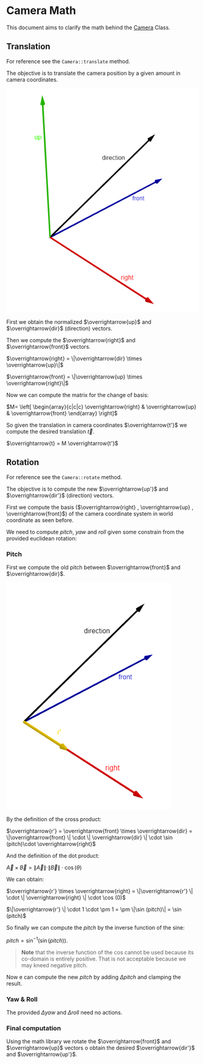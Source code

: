 # Camera Math
This document aims to clarify the math behind the [Camera](../ComputerGraphicsProject2023/src/vulture/scene/Camera.h) Class.

## Translation

For reference see the `Camera::translate` method.

The objective is to translate the camera position by a given amount in camera coordinates.

![Camera Axis](./camera/camera_axis.png)

First we obtain the normalized $\overrightarrow{up}$ and $\overrightarrow{dir}$ (direction) vectors.

Then we compute the $\overrightarrow{right}$ and $\overrightarrow{front}$ vectors.

$\overrightarrow{right} = \|\overrightarrow{dir} \times \overrightarrow{up}\|$

$\overrightarrow{front} = \|\overrightarrow{up} \times \overrightarrow{right}\|$

Now we can compute the matrix for the change of basis:

$M= \left[ \begin{array}{c|c|c}
\overrightarrow{right} & \overrightarrow{up} & \overrightarrow{front} \end{array} \right]$

So given the translation in camera coordinates $\overrightarrow{t'}$ we compute the desired translation $\overrightarrow{t}$.

$\overrightarrow{t} = M \overrightarrow{t'}$

## Rotation

For reference see the `Camera::rotate` method.

The objective is to compute the new $\overrightarrow{up'}$ and $\overrightarrow{dir'}$ (direction) vectors.

First we compute the basis ($\overrightarrow{right} , \overrightarrow{up} , \overrightarrow{front}$) of the camera coordinate system in world coordinate as seen before.

We need to compute $pitch$, $yaw$ and $roll$ given some constrain from the provided euclidean rotation:

### Pitch
First we compute the old pitch between $\overrightarrow{front}$ and $\overrightarrow{dir}$.

![Camera Rotation](./camera/camera_rotation.png)

By the definition of the cross product:

$\overrightarrow{r'} = \overrightarrow{front} \times \overrightarrow{dir} = \|\overrightarrow{front} \| \cdot \| \overrightarrow{dir} \| \cdot \sin (pitch)\cdot \overrightarrow{right}$

And the definition of the dot product:

$\overrightarrow{A} \times \overrightarrow{B} = \|\overrightarrow{A} \| \cdot \| \overrightarrow{B} \| \cdot \cos (\theta)$

We can obtain:

$\overrightarrow{r'} \times \overrightarrow{right} = \|\overrightarrow{r'} \| \cdot \| \overrightarrow{right} \| \cdot \cos (0)$

$\|\overrightarrow{r'} \| \cdot 1 \cdot \pm 1 = \pm \|\sin (pitch)\| = \sin (pitch)$

So finally we can compute the $pitch$ by the inverse function of the sine:

$pitch = \sin^{-1} (\sin (pitch))$.

> **Note** that the inverse function of the cos cannot be used because its co-domain is entirely positive. That is not acceptable because we may kneed negative pitch.

Now e can compute the new $pitch$ by adding $\Delta pitch$ and clamping the result.

### Yaw & Roll

The provided $\Delta yaw$ and $\Delta roll$ need no actions.

### Final computation

Using the math library we rotate the $\overrightarrow{front}$ and $\overrightarrow{up}$ vectors o obtain the desired $\overrightarrow{dir'}$ and $\overrightarrow{up'}$.
